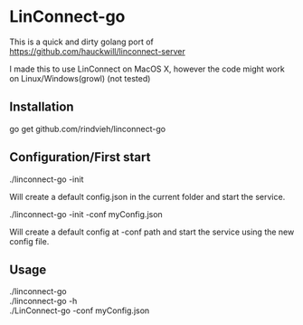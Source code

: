 # LinConnect-go

This is a quick and dirty golang port of https://github.com/hauckwill/linconnect-server

I made this to use LinConnect on MacOS X, however the code might work on Linux/Windows(growl) (not tested)

## Installation
   go get github.com/rindvieh/linconnect-go

## Configuration/First start

   ./linconnect-go -init

Will create a default config.json in the current folder and start the service.

   ./linconnect-go -init -conf myConfig.json

Will create a default config at -conf path and start the service using the new config file.

## Usage

  ./linconnect-go  
  ./linconnect-go -h  
  ./LinConnect-go -conf myConfig.json
